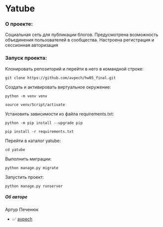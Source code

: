 # Yatube
### О проекте:
Социальная сеть для публикации блогов. Предусмотрена возможность объединения пользователей в сообщества.
Настроена регистрация и сессионная авторизация

### Запуск проекта:
Клонировать репозиторий и перейти в него в командной строке:
```
git clone https://github.com/avpech/hw05_final.git
```
Cоздать и активировать виртуальное окружение:
```
python -m venv venv
```
```
source venv/Script/activate
```
Установить зависимости из файла requirements.txt:
```
python -m pip install --upgrade pip
```
```
pip install -r requirements.txt
```
Перейти в каталог yatube:
```
cd yatube
```
Выполнить миграции:
```
python manage.py migrate
```
Запустить проект:
```
python manage.py runserver
```
##### Об авторе
Артур Печенюк
- :white_check_mark: [avpech](https://github.com/avpech)
